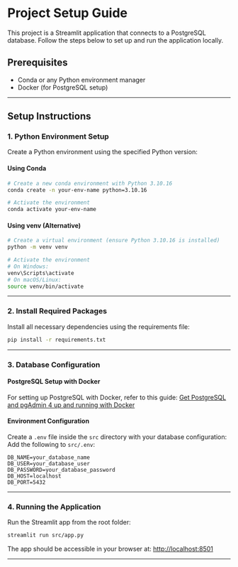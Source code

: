# Project Setup Guide

This project is a Streamlit application that connects to a PostgreSQL database. Follow the steps below to set up and run the application locally.

## Prerequisites

* Conda or any Python environment manager
* Docker (for PostgreSQL setup)

---

## Setup Instructions

### 1. Python Environment Setup

Create a Python environment using the specified Python version:

#### Using Conda

```bash
# Create a new conda environment with Python 3.10.16
conda create -n your-env-name python=3.10.16

# Activate the environment
conda activate your-env-name
```

#### Using venv (Alternative)

```bash
# Create a virtual environment (ensure Python 3.10.16 is installed)
python -m venv venv

# Activate the environment
# On Windows:
venv\Scripts\activate
# On macOS/Linux:
source venv/bin/activate
```

---

### 2. Install Required Packages

Install all necessary dependencies using the requirements file:

```bash
pip install -r requirements.txt
```

---

### 3. Database Configuration

#### PostgreSQL Setup with Docker

For setting up PostgreSQL with Docker, refer to this guide:
[Get PostgreSQL and pgAdmin 4 up and running with Docker](https://medium.com/@marvinjungre/get-postgresql-and-pgadmin-4-up-and-running-with-docker-4a8d81048aea)

#### Environment Configuration

Create a `.env` file inside the `src` directory with your database configuration:
Add the following to `src/.env`:

```env
DB_NAME=your_database_name
DB_USER=your_database_user
DB_PASSWORD=your_database_password
DB_HOST=localhost
DB_PORT=5432
```

---

### 4. Running the Application

Run the Streamlit app from the root folder:

```bash
streamlit run src/app.py
```

The app should be accessible in your browser at:
[http://localhost:8501](http://localhost:8501)

---


